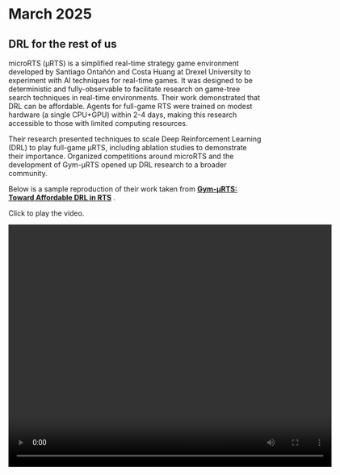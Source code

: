 # March 2025





## DRL for the rest of us

microRTS (μRTS) is a simplified real-time strategy game environment developed by Santiago Ontañón and Costa Huang at Drexel University to experiment with AI techniques for real-time games. It was designed to be deterministic and fully-observable to facilitate research on game-tree search techniques in real-time environments. Their work demonstrated that DRL can be affordable. Agents for full-game RTS were trained on modest hardware (a single CPU+GPU) within 2-4 days, making this research accessible to those with limited computing resources.

Their research presented techniques to scale Deep Reinforcement Learning (DRL) to play full-game μRTS, including ablation studies to demonstrate their importance. Organized competitions around microRTS and the development of Gym-μRTS opened up DRL research to a broader community.

Below is a sample reproduction of their work taken from [**Gym-μRTS: Toward Affordable DRL in RTS**](https://github.com/vwxyzjn/gym-microrts-paper) .

Click to play the video.

<video width="640" height="480" controls>
<source src=../_static/videos/murts.mp4 type="video/mp4">
<source src="murts.webm" type="video/webm">
Your browser does not support the video tag.
</video>




